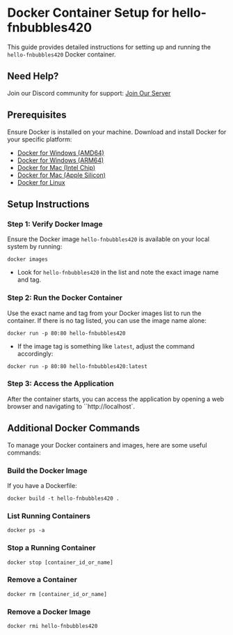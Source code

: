 # Docker Container Setup for hello-fnbubbles420

This guide provides detailed instructions for setting up and running the `hello-fnbubbles420` Docker container.

## Need Help?

Join our Discord community for support:
[Join Our Server](https://discord.fnbubbles420.org/invite)

## Prerequisites

Ensure Docker is installed on your machine. Download and install Docker for your specific platform:
- [Docker for Windows (AMD64)](https://desktop.docker.com/win/main/amd64/Docker%20Desktop%20Installer.exe)
- [Docker for Windows (ARM64)](https://desktop.docker.com/win/main/arm64/Docker%20Desktop%20Installer.exe)
- [Docker for Mac (Intel Chip)](https://desktop.docker.com/mac/main/amd64/Docker.dmg)
- [Docker for Mac (Apple Silicon)](https://desktop.docker.com/mac/main/arm64/Docker.dmg)
- [Docker for Linux](https://docs.docker.com/desktop/linux/install/)

## Setup Instructions

### Step 1: Verify Docker Image

Ensure the Docker image `hello-fnbubbles420` is available on your local system by running:

```
docker images
```

- Look for `hello-fnbubbles420` in the list and note the exact image name and tag.

### Step 2: Run the Docker Container

Use the exact name and tag from your Docker images list to run the container. If there is no tag listed, you can use the image name alone:

```
docker run -p 80:80 hello-fnbubbles420
```

- If the image tag is something like `latest`, adjust the command accordingly:

```
docker run -p 80:80 hello-fnbubbles420:latest
```

### Step 3: Access the Application

After the container starts, you can access the application by opening a web browser and navigating to ``http://localhost`.

## Additional Docker Commands

To manage your Docker containers and images, here are some useful commands:

### Build the Docker Image

If you have a Dockerfile:

```
docker build -t hello-fnbubbles420 .
```

### List Running Containers

```
docker ps -a
```

### Stop a Running Container

```
docker stop [container_id_or_name]
```

### Remove a Container

```
docker rm [container_id_or_name]
```

### Remove a Docker Image

```
docker rmi hello-fnbubbles420
```